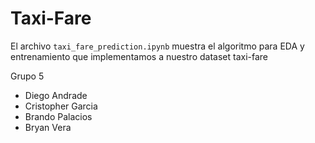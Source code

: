 # Taxi-Fare

El archivo `taxi_fare_prediction.ipynb` muestra el algoritmo para EDA y entrenamiento que implementamos a nuestro dataset taxi-fare

Grupo 5 
- Diego Andrade
- Cristopher Garcia
- Brando Palacios
- Bryan Vera


